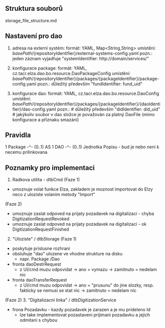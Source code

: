 Struktura souborů 
-----------------
storage_file_structure.md

Nastavení pro dao
-----------------

1) adresa na externí systém:
	formát:		YAML, Map<String,String>
	umístění:	${basePath}/${repositoryIdentifier}/external-systems-config.yaml
	pozn.:		jeden záznam vyjadřuje "systemIdentifier: http://domain/services/"
	
2) konfigurace package:
	formát:		YAML, cz.tacr.elza.dao.bo.resource.DaoPackageConfig
	umístění:	${basePath}/${repositoryIdentifier}/packages/{packageIdentifier}/package-config.yaml
	pozn.:		důležitý především "fundIdentifier: fund_uid"
	
3) konfigurace dao:
	formát:		YAML, cz.tacr.elza.dao.bo.resource.DaoConfig
	umístění:	${basePath}/${repositoryIdentifier}/packages/{packageIdentifier}/{daoIdentifier}/dao-config.yaml
	pozn.:		# důležitý především "didIdentifier: did_uid"
				# jakýkoliv soubor v dao složce je považován za platný DaoFile (mimo konfigurace a příznaku smazání)

Pravidla
--------
1 Package -^- (0..1) AS
1 DAO -^-  (0..1) Jednotka Popisu - bud je nebo neni k necemu prilinkovana
				
Poznamky pro implementaci
-------------------------
1. Radkova utilita - dtbCmd 
(Faze 1)
- umoznuje volat funkce Elza, zakladem je moznost importovat do Elzy neco z uloziste volanim metody "Import"

(Faze 2)
- umoznuje zaslat odpoved na prijaty pozadavek na digitalizaci - chyba DigitizationRequestRevoked
- umoznuje zaslat odpoved na prijaty pozadavek na digitalizaci - ok DigitizationRequestFinished

2. "Uloziste" / dtbStorage
(Faze 1)
- poskytuje prislusne rozhrani
- obsluhuje "dao" ulozene ve vhodne strukture na disku
  - napr. Package <ID> /Dao <ID>
- fronta daoDestrRequest 
  - z UI/cmd muzu odpovidat -> ano = vymazu
                         -> zamitnuto = nedelam nic
- fronta daoTransferRequest
  - z UI/cmd muzu odpovidat -> ano = "prusunu" do jine slozky, resp. fakticky se nemusi se stat nic
                         -> zamitnuto = nedelam nic

(Faze 2)
3. "Digitalizacni linka" / dtbDigitizationService
- frona Pozadavku - kazdy pozadavek je zarazen a je mu prideleno Id
   - lze take implementovat pozastaveni prijimani pozadavku a jejich odmitani s chybou